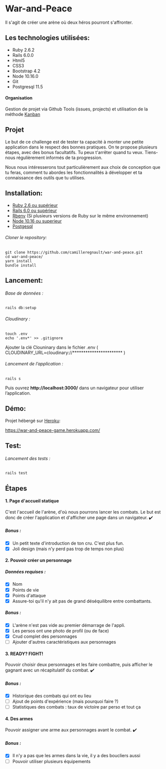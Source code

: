 # War-and-Peace
Il s'agit de créer une arène où deux héros pourront s'affronter.
## Les technologies utilisées:
- Ruby 2.6.2
- Rails 6.0.0
- Html5
- CSS3
- Bootstrap 4.2
- Node 10.16.0
- Git
- Postgresql 11.5 
#### Organisation
Gestion de projet via Github Tools (issues, projects) et utilisation de la méthode [Kanban](https://github.com/camilleregnault/war-and-peace/projects/1)

## Projet
Le but de ce challenge est de tester ta capacité à monter une petite application dans le respect des bonnes pratiques.
On te propose plusieurs étapes, avec des bonus facultatifs. Tu peux t'arrêter quand tu veux.
Tiens-nous régulièrement informés de ta progression.

Nous nous intéresserons tout particulièrement aux choix de conception que tu feras, comment tu abordes les fonctionnalités à développer et ta connaissance des outils que tu utilises.

## Installation:
- [Ruby 2.6 ou supérieur](https://www.ruby-lang.org/fr/documentation/installation/)
- [Rails 6.0 ou supérieur](https://guides.rubyonrails.org/v5.0/getting_started.html)
- [Rbenv](https://github.com/rbenv/rbenv) (Si plusieurs versions de Ruby sur le même environnement)
- [Node 10.16 ou superieur](https://nodejs.org/en/download/package-manager/)
- [Postgesql](https://www.postgresql.org/)
###### Cloner le repository:
```
git clone https://github.com/camilleregnault/war-and-peace.git
cd war-and-peace/
yarn install
bundle install
```
## Lancement:
###### Base de données :
```
rails db:setup
```
###### Cloudinary :
```
touch .env
echo '.env*' >> .gitignore
```
Ajouter la clé Clouninary dans le fichier .env ( CLOUDINARY_URL=cloudinary://*********************** )
###### Lancement de l’application :
```
rails s
```
Puis ouvrez **http://localhost:3000/** dans un navigateur pour utiliser l’application.

## Démo:
Projet hébergé sur [Heroku](https://www.heroku.com):

https://war-and-peace-game.herokuapp.com/

## Test:
###### Lancement des tests :
```
rails test
```

## Étapes
#### 1. Page d'accueil statique

C'est l'accueil de l'arène, d'où nous pourrons lancer les combats.
Le but est donc de créer l'application et d'afficher une page dans un navigateur. ✔️

##### Bonus :

- [x]  Un petit texte d'introduction de ton cru. C'est plus fun.
- [x]  Joli design (mais n'y perd pas trop de temps non plus)

#### 2. Pouvoir créer un personnage
##### Données requises :

- [x]  Nom
- [x]  Points de vie
- [x]  Points d'attaque
- [x]  Assure-toi qu'il n'y ait pas de grand déséquilibre entre combattants.

##### Bonus :

- [x]  L'arène n'est pas vide au premier démarrage de l'appli.
- [x]  Les persos ont une photo de profil (ou de face)
- [x]  Crud complet des personnages
- [ ]  Ajouter d'autres caractéristiques aux personnages

#### 3. READY? FIGHT!
Pouvoir choisir deux personnages et les faire combattre, puis afficher le gagnant avec un récapitulatif du combat. ✔️

##### Bonus :

- [x]  Historique des combats qui ont eu lieu
- [ ]  Ajout de points d'expérience (mais pourquoi faire ?)
- [ ]  Statistiques des combats : taux de victoire par perso et tout ça

#### 4. Des armes
Pouvoir assigner une arme aux personnages avant le combat. ✔️

##### Bonus :

- [x]  Il n'y a pas que les armes dans la vie, il y a des boucliers aussi
- [ ]  Pouvoir utiliser plusieurs équipements
